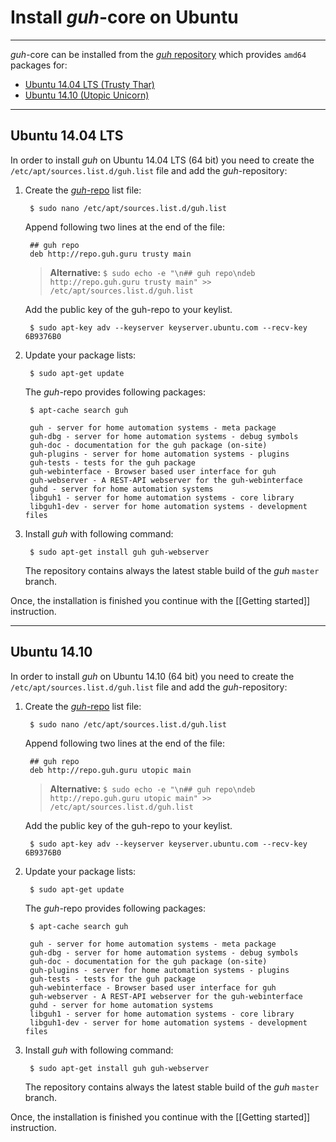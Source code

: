 # Install *guh*-core on Ubuntu
--------------------------------------------
*guh*-core can be installed from the [*guh* repository](http://repo.guh.guru/) which provides `amd64` packages for: 

* [Ubuntu 14.04 LTS (Trusty Thar)](https://github.com/guh/guh/wiki/Ubuntu#ubuntu-1404-lts)
* [Ubuntu 14.10 (Utopic Unicorn)](https://github.com/guh/guh/wiki/Ubuntu#ubuntu-1410)

--------------------------------------------
## Ubuntu 14.04 LTS

In order to install *guh* on Ubuntu 14.04 LTS (64 bit) you need to create the `/etc/apt/sources.list.d/guh.list` file and add the *guh*-repository:

1. Create the [*guh*-repo](http://repo.guh.guru/) list file:
        
        $ sudo nano /etc/apt/sources.list.d/guh.list
            
    Append following two lines at the end of the file:
    
        ## guh repo
        deb http://repo.guh.guru trusty main
        
    > **Alternative:** `$ sudo echo -e "\n## guh repo\ndeb http://repo.guh.guru trusty main" >> /etc/apt/sources.list.d/guh.list`
    
    Add the public key of the guh-repo to your keylist.
    
        $ sudo apt-key adv --keyserver keyserver.ubuntu.com --recv-key 6B9376B0
    
        
2. Update your package lists:
    
        $ sudo apt-get update

    The *guh*-repo provides following packages:
    
        $ apt-cache search guh
    
        guh - server for home automation systems - meta package
        guh-dbg - server for home automation systems - debug symbols
        guh-doc - documentation for the guh package (on-site)
        guh-plugins - server for home automation systems - plugins
        guh-tests - tests for the guh package
        guh-webinterface - Browser based user interface for guh
        guh-webserver - A REST-API webserver for the guh-webinterface
        guhd - server for home automation systems
        libguh1 - server for home automation systems - core library
        libguh1-dev - server for home automation systems - development files

3. Install *guh* with following command:
    
        $ sudo apt-get install guh guh-webserver
        
    The repository contains always the latest stable build of the *guh* `master` branch. 

Once, the installation is finished you continue with the [[Getting started]] instruction.

--------------------------------------------
## Ubuntu 14.10

In order to install *guh* on Ubuntu 14.10 (64 bit) you need to create the `/etc/apt/sources.list.d/guh.list` file and add the *guh*-repository:

1. Create the [*guh*-repo](http://repo.guh.guru/) list file:
        
        $ sudo nano /etc/apt/sources.list.d/guh.list
            
    Append following two lines at the end of the file:
    
        ## guh repo
        deb http://repo.guh.guru utopic main
        
    > **Alternative:** `$ sudo echo -e "\n## guh repo\ndeb http://repo.guh.guru utopic main" >> /etc/apt/sources.list.d/guh.list`
    
    Add the public key of the guh-repo to your keylist.
    
        $ sudo apt-key adv --keyserver keyserver.ubuntu.com --recv-key 6B9376B0
    
2. Update your package lists:
    
        $ sudo apt-get update 

    The *guh*-repo provides following packages:
    
        $ apt-cache search guh
    
        guh - server for home automation systems - meta package
        guh-dbg - server for home automation systems - debug symbols
        guh-doc - documentation for the guh package (on-site)
        guh-plugins - server for home automation systems - plugins
        guh-tests - tests for the guh package
        guh-webinterface - Browser based user interface for guh
        guh-webserver - A REST-API webserver for the guh-webinterface
        guhd - server for home automation systems
        libguh1 - server for home automation systems - core library
        libguh1-dev - server for home automation systems - development files

3. Install *guh* with following command:
    
        $ sudo apt-get install guh guh-webserver
        
    The repository contains always the latest stable build of the *guh* `master` branch. 

Once, the installation is finished you continue with the [[Getting started]] instruction.

    
